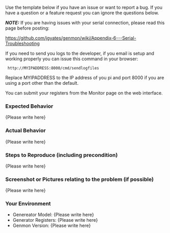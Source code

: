 Use the template below if you have an issue or want to report a bug. If you have a question or a feature request you can ignore the questions below.

***NOTE:*** If you are having issues with your serial connection, please read this page before posting:

https://github.com/jgyates/genmon/wiki/Appendix-6---Serial-Troubleshooting

If you need to send you logs to the developer, if you email is setup and working properly you can issue this command in your browser:

     http://MYIPADDRESS:8000/cmd/sendlogfiles

Replace MYIPADDRESS to the IP address of you pi and port 8000 if you are using a port other than the default.

You can submit your registers from the Monitor page on the web interface.

### Expected Behavior

{Please write here}

### Actual Behavior

{Please write here}

### Steps to Reproduce (including precondition)

{Please write here}

### Screenshot or Pictures relating to the problem (if possible)

{Please write here}

### Your Environment

- Genereator Model: {Please write here}
- Generator Registers: {Please write here}
- Genmon Version: {Please write here}
